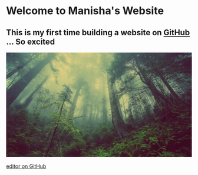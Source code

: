 # Welcome to Manisha's Website

## This is my first time building a website on [GitHub](https://workwithdata.github.io/WorkWithData/) ... So excited


![forest](forest-931706_1920.jpg)


  
  
  
  
  
[editor on GitHub](https://github.com/WorkWithData/WorkWithData/edit/gh-pages/index.md) 
